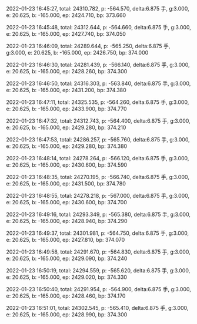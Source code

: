 2022-01-23 16:45:27, total: 24310.782, p: -564.570, delta:6.875 手, g:3.000, e: 20.625, b: -165.000, ep: 2424.710, bp: 373.660

2022-01-23 16:45:48, total: 24312.644, p: -564.660, delta:6.875 手, g:3.000, e: 20.625, b: -165.000, ep: 2427.740, bp: 374.050

2022-01-23 16:46:09, total: 24289.644, p: -565.250, delta:6.875 手, g:3.000, e: 20.625, b: -165.000, ep: 2426.750, bp: 374.000

2022-01-23 16:46:30, total: 24281.439, p: -566.140, delta:6.875 手, g:3.000, e: 20.625, b: -165.000, ep: 2428.260, bp: 374.300

2022-01-23 16:46:50, total: 24316.303, p: -563.840, delta:6.875 手, g:3.000, e: 20.625, b: -165.000, ep: 2431.200, bp: 374.380

2022-01-23 16:47:11, total: 24325.535, p: -564.260, delta:6.875 手, g:3.000, e: 20.625, b: -165.000, ep: 2433.900, bp: 374.770

2022-01-23 16:47:32, total: 24312.743, p: -564.400, delta:6.875 手, g:3.000, e: 20.625, b: -165.000, ep: 2429.280, bp: 374.210

2022-01-23 16:47:53, total: 24286.257, p: -565.760, delta:6.875 手, g:3.000, e: 20.625, b: -165.000, ep: 2429.280, bp: 374.380

2022-01-23 16:48:14, total: 24278.264, p: -566.120, delta:6.875 手, g:3.000, e: 20.625, b: -165.000, ep: 2430.600, bp: 374.590

2022-01-23 16:48:35, total: 24270.195, p: -566.740, delta:6.875 手, g:3.000, e: 20.625, b: -165.000, ep: 2431.500, bp: 374.780

2022-01-23 16:48:55, total: 24278.218, p: -567.000, delta:6.875 手, g:3.000, e: 20.625, b: -165.000, ep: 2430.600, bp: 374.700

2022-01-23 16:49:16, total: 24293.349, p: -565.380, delta:6.875 手, g:3.000, e: 20.625, b: -165.000, ep: 2428.940, bp: 374.290

2022-01-23 16:49:37, total: 24301.981, p: -564.750, delta:6.875 手, g:3.000, e: 20.625, b: -165.000, ep: 2427.810, bp: 374.070

2022-01-23 16:49:58, total: 24291.670, p: -564.830, delta:6.875 手, g:3.000, e: 20.625, b: -165.000, ep: 2429.090, bp: 374.240

2022-01-23 16:50:19, total: 24294.559, p: -565.620, delta:6.875 手, g:3.000, e: 20.625, b: -165.000, ep: 2429.020, bp: 374.330

2022-01-23 16:50:40, total: 24291.954, p: -564.900, delta:6.875 手, g:3.000, e: 20.625, b: -165.000, ep: 2428.460, bp: 374.170

2022-01-23 16:51:01, total: 24302.545, p: -565.410, delta:6.875 手, g:3.000, e: 20.625, b: -165.000, ep: 2428.990, bp: 374.300
